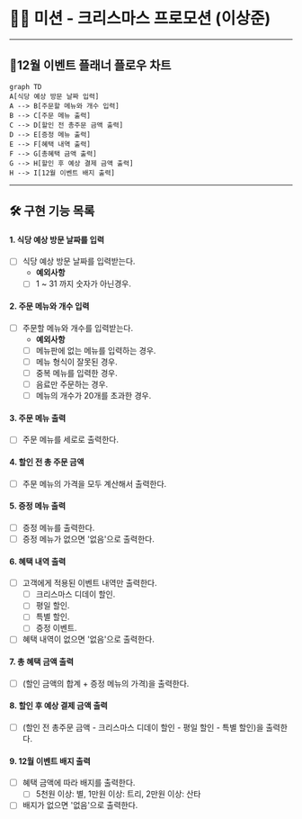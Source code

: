 # 🧑‍🎄 미션 - 크리스마스 프로모션 (이상준)

---

## 🎄12월 이벤트 플래너 플로우 차트
```mermaid
graph TD
A[식당 예상 방문 날짜 입력]
A --> B[주문할 메뉴와 개수 입력]
B --> C[주문 메뉴 출력]
C --> D[할인 전 총주문 금액 출력]
D --> E[증정 메뉴 출력]
E --> F[혜택 내역 출력]
F --> G[총혜택 금액 출력]
G --> H[할인 후 예상 결제 금액 출력]
H --> I[12월 이벤트 배지 출력]
```
---

## 🛠 구현 기능 목록
#### 1. 식당 예상 방문 날짜를 입력
- [ ] 식당 예상 방문 날짜를 입력받는다.
    - **예외사항**
    - [ ] 1 ~ 31 까지 숫자가 아닌경우.

#### 2. 주문 메뉴와 개수 입력
- [ ] 주문할 메뉴와 개수를 입력받는다.
    - **예외사항**
    - [ ] 메뉴판에 없는 메뉴를 입력하는 경우.
    - [ ] 메뉴 형식이 잘못된 경우.
    - [ ] 중복 메뉴를 입력한 경우.
    - [ ] 음료만 주문하는 경우.
    - [ ] 메뉴의 개수가 20개를 초과한 경우.

#### 3. 주문 메뉴 출력
- [ ] 주문 메뉴를 세로로 출력한다.

#### 4. 할인 전 총 주문 금액
- [ ] 주문 메뉴의 가격을 모두 계산해서 출력한다.

#### 5. 증정 메뉴 출력
- [ ] 증정 메뉴를 출력한다.
- [ ] 증정 메뉴가 없으면 '없음'으로 출력한다.

#### 6. 혜택 내역 출력
- [ ] 고객에게 적용된 이벤트 내역만 출력한다.
    - [ ] 크리스마스 디데이 할인.
    - [ ] 평일 할인.
    - [ ] 특별 할인.
    - [ ] 증정 이벤트.
- [ ] 혜택 내역이 없으면 '없음'으로 출력한다.

#### 7. 총 혜택 금액 출력
- [ ] (할인 금액의 합계 + 증정 메뉴의 가격)을 출력한다.

#### 8. 할인 후 예상 결제 금액 출력
- [ ] (할인 전 총주문 금액 - 크리스마스 디데이 할인 - 평일 할인 - 특별 할인)을 출력한다.

#### 9. 12월 이벤트 배지 출력
- [ ] 혜택 금액에 따라 배지를 출력한다.
    - [ ] 5천원 이상: 별, 1만원 이상: 트리, 2만원 이상: 산타
- [ ] 배지가 없으면 '없음'으로 출력한다.